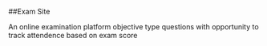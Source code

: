 ##Exam Site

An online examination platform
objective type questions with opportunity to track attendence based on exam score
